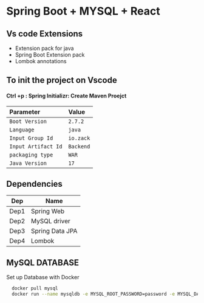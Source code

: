 # Spring Boot + MYSQL + React

## Vs code Extensions

- Extension pack for java
- Spring Boot Extension pack
- Lombok annotations

## To init the project on Vscode

#### Ctrl +p : Spring Initializr: Create Maven Proejct

| Parameter           | Value     |
| :------------------ | :-------- |
| `Boot Version`      | `2.7.2`   |
| `Language`          | `java`    |
| `Input Group Id`    | `io.zack` |
| `Input Artifact Id` | `Backend` |
| `packaging type`    | `WAR`     |
| `Java Version`      | `17`      |

## Dependencies

| Dep  | Name            |
| ---- | --------------- |
| Dep1 | Spring Web      |
| Dep2 | MySQL driver    |
| Dep3 | Spring Data JPA |
| Dep4 | Lombok          |

## MySQL DATABASE

Set up Database with Docker

```bash
  docker pull mysql
  docker run --name mysqldb -e MYSQL_ROOT_PASSWORD=password -e MYSQL_DATABASE=mysqldb -d -p 3407:3306 mysql:latest
```
